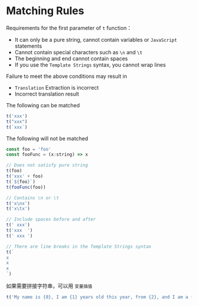 
# Matching Rules
Requirements for the first parameter of  `t`  function：
* It can only be a pure string, cannot contain variables or  `JavaScript`  statements
* Cannot contain special characters such as  `\n` and `\t` 
* The beginning and end cannot contain spaces
* If you use the  `Template Strings`  syntax, you cannot wrap lines

Failure to meet the above conditions may result in
*  `Translation`  Extraction is incorrect
* Incorrect translation result

The following can be matched
```js
t('xxx')
t("xxx")
t(`xxx`)
```
The following will not be matched
```js
const foo = 'foo'
const fooFunc = (x:string) => x

// Does not satisfy pure string
t(foo)
t('xxx' + foo)
t(`${foo}`)
t(fooFunc(foo))

// Contains \n or \t
t('x\nx')
t('x\tx')

// Include spaces before and after
t(' xxx')
t('xxx  ')
t(' xxx ')

// There are line breaks in the Template Strings syntax
t(`
x
x
x
`)
```
如果需要拼接字符串，可以用 `变量插值` 
```js
t('My name is {0}, I am {1} years old this year, from {2}, and I am a {3}', 'Wang Nima', 35, 'Mars', 'coder')
```
